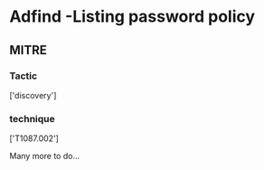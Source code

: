 # Adfind -Listing password policy

## MITRE

### Tactic
['discovery']

### technique
['T1087.002']

Many more to do...
